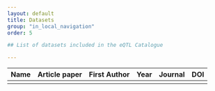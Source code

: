 ```yaml
---
layout: default
title: Datasets
group: "in_local_navigation"
order: 5

## List of datasets included in the eQTL Catalogue

---
```

| Name | Article paper | First Author | Year | Journal | DOI |
| --- | --- | --- |---|---|---| 
||||||| 

